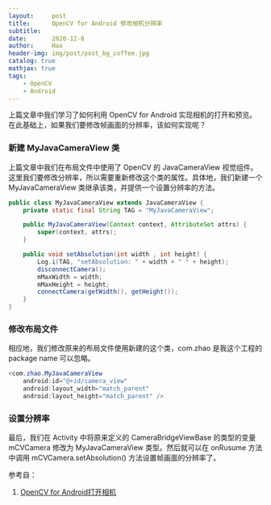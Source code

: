 ```yaml
---
layout:     post
title:      OpenCV for Android 修改相机分辨率
subtitle:   
date:       2020-12-8
author:     Hao
header-img: img/post/post_bg_coffee.jpg
catalog: true
mathjax: true
tags:
    - OpenCV
    - Android
---
```


上篇文章中我们学习了如何利用 OpenCV for Android 实现相机的打开和预览。在此基础上，如果我们要修改帧画面的分辨率，该如何实现呢？

### 新建 MyJavaCameraView 类

上篇文章中我们在布局文件中使用了 OpenCV 的 JavaCameraView 视觉组件。这里我们要修改分辨率，所以需要重新修改这个类的属性。具体地，我们新建一个 MyJavaCameraView 类继承该类，并提供一个设置分辨率的方法。

```java
public class MyJavaCameraView extends JavaCameraView {
    private static final String TAG = "MyJavaCameraView";

    public MyJavaCameraView(Context context, AttributeSet attrs) {
        super(context, attrs);
    }

    public void setAbsolution(int width , int height) {
        Log.i(TAG, "setAbsolution: " + width + " " + height);
        disconnectCamera();
        mMaxWidth = width;
        mMaxHeight = height;
        connectCamera(getWidth(), getHeight());
    }
}
```

### 修改布局文件

相应地，我们修改原来的布局文件使用新建的这个类，com.zhao 是我这个工程的 package name 可以忽略。

```java
<com.zhao.MyJavaCameraView
    android:id="@+id/camera_view"
    android:layout_width="match_parent"
    android:layout_height="match_parent" />
```

### 设置分辨率

最后，我们在 Activity 中将原来定义的 CameraBridgeViewBase 的类型的变量 mCVCamera 修改为 MyJavaCameraView 类型。然后就可以在 onRusume 方法中调用 mCVCamera.setAbsolution() 方法设置帧画面的分辨率了。

参考自：
1. [OpenCV for Android打开相机](https://blog.csdn.net/linshuhe1/article/details/51202799)

